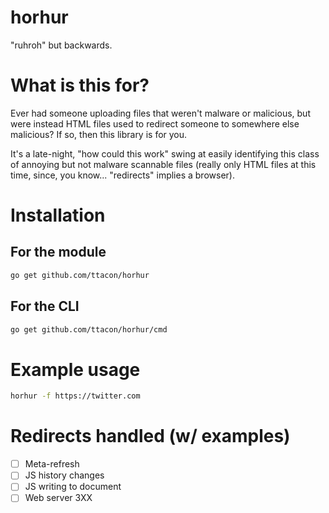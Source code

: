 # horhur

"ruhroh" but backwards.

# What is this for?

Ever had someone uploading files that weren't malware or malicious, but were instead HTML files used to redirect someone to somewhere else malicious? If so, then this library is for you.

It's a late-night, "how could this work" swing at easily identifying this class of annoying but not malware scannable files (really only HTML files at this time, since, you know... "redirects" implies a browser).

# Installation

## For the module

```sh
go get github.com/ttacon/horhur
```

## For the CLI

```sh
go get github.com/ttacon/horhur/cmd
```

# Example usage

```sh
horhur -f https://twitter.com
```

# Redirects handled (w/ examples)

- [ ] Meta-refresh
- [ ] JS history changes
- [ ] JS writing to document
- [ ] Web server 3XX
